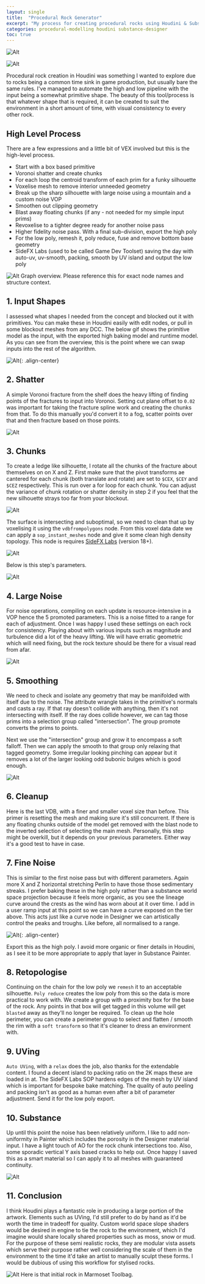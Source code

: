 ```yaml
---
layout: single
title:  "Procedural Rock Generator"
excerpt: "My process for creating procedural rocks using Houdini & Substance Designer."
categories: procedural-modelling houdini substance-designer
toc: true
---
```

![Alt](\assets\images\2020-12-22-procedural-rock-generator\comp1.jpg)

![Alt](\assets\images\2020-12-22-procedural-rock-generator\comp2.jpg)

Procedural rock creation in Houdini was something I wanted to explore due to rocks being a common time sink in game production, but usually bare the same rules. I've managed to automate the high and low pipeline with the input being a somewhat primitive shape. The beauty of this tool/process is that whatever shape that is required, it can be created to suit the environment in a short amount of time, with visual consistency to every other rock.

## High Level Process

There are a few expressions and a little bit of VEX involved but this is the high-level process.

- Start with a box based primitive
- Voronoi shatter and create chunks
- For each loop the centroid transform of each prim for a funky silhouette
- Voxelise mesh to remove interior unneeded geometry
- Break up the sharp silhouette with large noise using a mountain and a custom noise VOP
- Smoothen out clipping geometry
- Blast away floating chunks (if any - not needed for my simple input prims)
- Revoxelise to a tighter degree ready for another noise pass
- Higher fidelity noise pass. With a final sub-division, export the high poly
- For the low poly, remesh it, poly reduce, fuse and remove bottom base geometry
- SideFX Labs (used to be called Game Dev Toolset) saving the day with auto-uv, uv-smooth, packing, smooth by UV island and output the low poly

![Alt](\assets\images\2020-12-22-procedural-rock-generator\1.jpg)
Graph overview. Please reference this for exact node names and structure context.

## 1. Input Shapes

I assessed what shapes I needed from the concept and blocked out it with primitives. You can make these in Houdini easily with edit nodes, or pull in some blockout meshes from any DCC. The below gif shows the primitive model as the input, with the exported high baking model and runtime model. As you can see from the overview, this is the point where we can swap inputs into the rest of the algorithm.

![Alt](\assets\images\2020-12-22-procedural-rock-generator\process.gif "One primitive example"){: .align-center}

## 2. Shatter

A simple Voronoi fracture from the shelf does the heavy lifting of finding points of the fractures to input into Voronoi. Setting cut plane offset to `0.02` was important for taking the fracture spline work and creating the chunks from that. To do this manually you'd convert it to a fog, scatter points over that and then fracture based on those points.

![Alt](\assets\images\2020-12-22-procedural-rock-generator\voronoi.png)

## 3. Chunks

To create a ledge like silhouette, I rotate all the chunks of the fracture about themselves on on X and Z. First make sure that the pivot transforms ae cantered for each chunk (both translate and rotate) are set to `$CEX`, `$CEY` and `$CEZ` respectively. This is run over a for loop for each chunk. You can adjust the variance of chunk rotation or shatter density in step 2 if you feel that the new silhouette strays too far from your blockout.

![Alt](\assets\images\2020-12-22-procedural-rock-generator\chunkArrangement.png)

The surface is intersecting and suboptimal, so we need to clean that up by voxelising it using the `vdbfrompolygons` node. From this voxel data date we can apply a `sop_instant_meshes` node and give it some clean high density topology. This node is requires [SideFX Labs](https://www.sidefx.com/tutorials/sidefx-labs-installation/) (version 18+).

![Alt](\assets\images\2020-12-22-procedural-rock-generator\vdb.png)

Below is this step's parameters.

![Alt](\assets\images\2020-12-22-procedural-rock-generator\2.png)

## 4. Large Noise

For noise operations, compiling on each update is resource-intensive in a VOP hence the 5 promoted parameters. This is a noise fitted to a range for each of adjustment. Once I was happy I used these settings on each rock for consistency. Playing about with various inputs such as magnitude and turbulence did a lot of the heavy lifting. We will have erratic geometric which will need fixing, but the rock texture should be there for a visual read from afar.

![Alt](\assets\images\2020-12-22-procedural-rock-generator\3.png)

## 5. Smoothing

We need to check and isolate any geometry that may be manifolded with itself due to the noise. The attribute wrangle takes in the primitive's normals and casts a ray. If that ray doesn't collide with anything, then it's not intersecting with itself. If the ray does collide however, we can tag those prims into a selection group called "intersection". The group promote converts the prims to points.

Next we use the "intersection" group and grow it to encompass a soft falloff. Then we can apply the smooth to that group only relaxing that tagged geometry. Some irregular looking pinching can appear but it removes a lot of the larger looking odd bubonic bulges which is good enough.

![Alt](\assets\images\2020-12-22-procedural-rock-generator\4.png)

## 6. Cleanup

Here is the last VDB, with a finer and smaller voxel size than before. This primer is resetting the mesh and making sure it's still concurrent. If there is any floating chunks outside of the model get removed with the blast node to the inverted selection of selecting the main mesh. Personally, this step might be overkill, but it depends on your previous parameters. Either way it's a good test to have in case.

## 7. Fine Noise

This is similar to the first noise pass but with different parameters. Again more X and Z horizontal stretching Perlin to have those those sedimentary streaks. I prefer baking these in the high poly rather than a substance world space projection because it feels more organic, as you see the lineage curve around the crests as the wind has worn about at it over time. I add in a user ramp input at this point so we can have a curve exposed on the tier above. This acts just like a curve node in Designer we can artistically control the peaks and troughs. Like before, all normalised to a range.

![Alt](\assets\images\2020-12-22-procedural-rock-generator\curve.png){: .align-center}

Export this as the high poly. I avoid more organic or finer details in Houdini, as I see it to be more appropriate to apply that layer in Substance Painter.

## 8. Retopologise

Continuing on the chain for the low poly we `remesh` it to an acceptable silhouette. `Poly reduce` creates the low poly from this so the data is more practical to work with. We create a group with a proximity box for the base of the rock. Any points in that box will get tagged in this volume will get `blasted` away as they'll no longer be required. To clean up the hole perimeter, you can create a perimeter group to select and flatten / smooth the rim with a `soft transform` so that it's cleaner to dress an environment with.

## 9. UVing

`Auto UVing`, with a `relax` does the job, also thanks for the extendable content. I found a decent island to packing ratio on the 2K maps these are loaded in at. The SideFX Labs SOP hardens edges of the mesh by UV island which is important for bespoke bake matching. The quality of auto peeling and packing isn't as good as a human even after a bit of parameter adjustment. Send it for the low poly export.

## 10. Substance

Up until this point the noise has been relatively uniform. I like to add non-uniformity in Painter which includes the porosity in the Designer material input. I have a light touch of AO for the rock chunk intersections too.  Also, some sporadic vertical Y axis based cracks to help out. Once happy I saved this as a smart material so I can apply it to all meshes with guaranteed continuity.

![Alt](\assets\images\2020-12-22-procedural-rock-generator\5.png)

## 11. Conclusion

I think Houdini plays a fantastic role in producing a large portion of the artwork. Elements such as UVing, I'd still prefer to do by hand as it'd be worth the time in tradeoff for quality. Custom world space slope shaders would be desired in engine to tie the rock to the environment, which I'd imagine would share locally shared properties such as moss, snow or mud. For the purpose of these semi realistic rocks, they are modular vista assets which serve their purpose rather well considering the scale of them in the environment to the time it'd take an artist to manually sculpt these forms. I would be dubious of using this workflow for stylised rocks.

![Alt](\assets\images\2020-12-22-procedural-rock-generator\6.png)
Here is that initial rock in Marmoset Toolbag.
